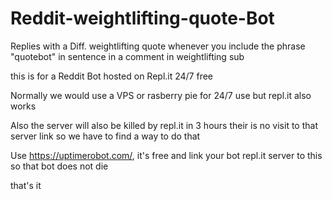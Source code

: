 # Reddit-weightlifting-quote-Bot
Replies with a Diff. weightlifting quote whenever you include the phrase "quotebot" in sentence in a comment in weightlifting sub


this is for a Reddit Bot hosted on Repl.it 24/7 free

Normally we would use a VPS or rasberry pie for 24/7 use but repl.it also works

Also the server will also be killed by repl.it in 3 hours their is no visit to that server link so we have to find a way to do that

Use https://uptimerobot.com/, it's free and link your bot repl.it server to this so that bot does not die


that's it
